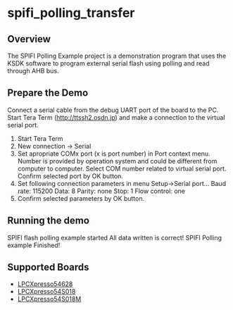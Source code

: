 # spifi_polling_transfer

## Overview
The SPIFI Polling Example project is a demonstration program that uses the KSDK software to program external serial
flash using polling and read through AHB bus.

## Prepare the Demo
Connect a serial cable from the debug UART port of the board to the PC. Start Tera Term
(http://ttssh2.osdn.jp) and make a connection to the virtual serial port.

1. Start Tera Term
2. New connection -> Serial
3. Set apropriate COMx port (x is port number) in Port context menu. Number is provided by operation
   system and could be different from computer to computer. Select COM number related to virtual
   serial port. Confirm selected port by OK button.
4. Set following connection parameters in menu Setup->Serial port...
        Baud rate:    115200
        Data:         8
        Parity:       none
        Stop:         1
        Flow control: one
5.  Confirm selected parameters by OK button.

## Running the demo
SPIFI flash polling example started
All data written is correct!
SPIFI Polling example Finished!

## Supported Boards
- [LPCXpresso54628](../../../_boards/lpcxpresso54628/driver_examples/spifi/polling_transfer/example_board_readme.md)
- [LPCXpresso54S018](../../../_boards/lpcxpresso54s018/driver_examples/spifi/polling_transfer/example_board_readme.md)
- [LPCXpresso54S018M](../../../_boards/lpcxpresso54s018m/driver_examples/spifi/polling_transfer/example_board_readme.md)
